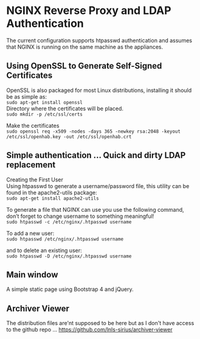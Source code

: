 # NGINX Reverse Proxy and LDAP Authentication

The current configuration supports htpasswd authentication and assumes that NGINX is running on the same machine as the appliances.

## Using OpenSSL to Generate Self-Signed Certificates
OpenSSL is also packaged for most Linux distributions, installing it should be as simple as:<br>
`sudo apt-get install openssl`<br>
Directory where the certificates will be placed.<br>
`sudo mkdir -p /etc/ssl/certs`<br>

Make the certificates<br>
`sudo openssl req -x509 -nodes -days 365 -newkey rsa:2048 -keyout /etc/ssl/openhab.key -out /etc/ssl/openhab.crt`<br>

## Simple authentication ... Quick and dirty LDAP replacement
Creating the First User<br>
Using htpasswd to generate a username/password file, this utility can be found in the apache2-utils package:<br>
`sudo apt-get install apache2-utils`<br>

To generate a file that NGINX can use you use the following command, don’t forget to change username to something meaningful!<br>
`sudo htpasswd -c /etc/nginx/.htpasswd username`<br>

To add a new user:<br>
`sudo htpasswd /etc/nginx/.htpasswd username`<br>

and to delete an existing user:<br>
`sudo htpasswd -D /etc/nginx/.htpasswd username`<br>


## Main window
A simple static page using Bootstrap 4 and jQuery.

## Archiver Viewer
The distribution files are'nt supposed to be here but as I don't have access to the github repo ...
<href>https://github.com/lnls-sirius/archiver-viewer</href>